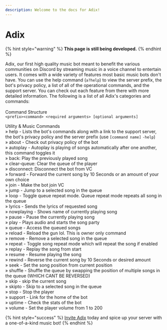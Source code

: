 ```yaml
---
description: Welcome to the docs for Adix!
---
```


# Adix

{% hint style="warning" %}
**This page is still being developed.**
{% endhint %}

Adix, our first high quality music bot meant to benefit the various communities on Discord by streaming music in a voice channel to entertain users. It comes with a wide variety of features most basic music bots don't have. You can use the help command (`a?help`) to view the server prefix, the bot's privacy policy, a list of all of the operational commands, and the support server. You can check out each feature from there with more detailed information. The following is a list of all Adix's categories and commands:\
\
Command Structure\
`<prefix><command> <required arguments> [optional arguments]`

Utility & Music Commands \
» help - Lists the bot's commands along with a link to the support server, the bot's privacy policy and the server prefix (use `[command name]` `-help`)\
» about - Check out privacy policy of the bot\
» autoplay - Autoplay is playing of songs automatically after one another, this command toggles it\
» back: Play the previously played song\
» clear-queue: Clear the queue of the player\
» disconnect: Disconnect the bot from VC\
» forward - Forward the current song by 10 Seconds or an amount of your own choice\
» join - Make the bot join VC\
» jump - Jump to a selected song in the queue\
» loop - Toggle queue repeat mode. Queue repeat mode repeats all song in the queue\
» lyrics - Sends the lyrics of requested song\
» nowplaying - Shows name of currently playing song\
» pause - Pause the currently playing song\
» play - Plays audio and starts the song party\
» queue - Access the queued songs\
» reload - Reload the gun lol. This is owner only command\
» remove - Remove a selected song in the queue\
» repeat - Toggle song repeat mode which will repeat the song if enabled\
» replay - Replay the song from start\
» resume - Resume playing the song\
» rewind - Reverse the current song by 10 Seconds or desired amount\
» seek - Set the song position from current position\
» shuffle - Shuffle the queue by swapping the position of multiple songs in the queue (WHICH CANT BE REVERSED)\
» skip - skip the current song\
» skipto - Skip to a selected song in the queue\
» stop - Stop the player \
» support - Link for the home of the bot\
» uptime - Check the stats of the bot\
» volume - Set the player volume from 1 to 200

{% hint style="success" %}
[Invite Adix](https://discord.com/api/oauth2/authorize?client\_id=853464071940603954\&permissions=0\&scope=bot) today and spice up your server with a one-of-a-kind music bot!
{% endhint %}

